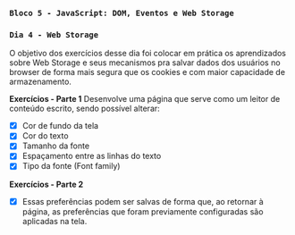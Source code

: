 ### `Bloco 5 - JavaScript: DOM, Eventos e Web Storage`
### `Dia 4 - Web Storage`

O objetivo dos exercícios desse dia foi colocar em prática os aprendizados sobre Web Storage e seus mecanismos pra salvar dados dos usuários no browser de forma mais segura que os cookies e com maior capacidade de armazenamento.

**Exercícios - Parte 1**
Desenvolve uma página que serve como um leitor de conteúdo escrito, sendo possível alterar:
- [x] Cor de fundo da tela
- [x] Cor do texto
- [x] Tamanho da fonte
- [x] Espaçamento entre as linhas do texto
- [x] Tipo da fonte (Font family)

**Exercícios - Parte 2**
- [x] Essas preferências podem ser salvas de forma que, ao retornar à página, as preferências que foram previamente configuradas são aplicadas na tela.
